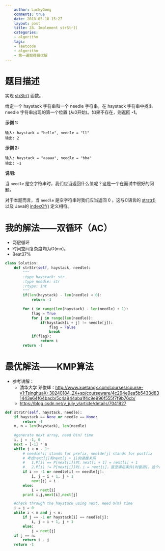 ```yaml
---
    author: LuckyGong
    comments: true
    date: 2018-05-18 15:27
    layout: post
    title: 28. Implement strStr()
    categories:
    - algorithm
    tags:
    - leetcode
    - algorithm
    - 第一遍取得最优解
---
```


# 题目描述

实现 [strStr()](https://baike.baidu.com/item/strstr/811469) 函数。

给定一个 haystack 字符串和一个 needle 字符串，在 haystack 字符串中找出 needle 字符串出现的第一个位置 (从0开始)。如果不存在，则返回  **-1**。

**示例 1:**

```
输入: haystack = "hello", needle = "ll"
输出: 2
```

**示例 2:**

```
输入: haystack = "aaaaa", needle = "bba"
输出: -1
```

**说明:**

当 `needle` 是空字符串时，我们应当返回什么值呢？这是一个在面试中很好的问题。

对于本题而言，当 `needle` 是空字符串时我们应当返回 0 。这与C语言的 [strstr()](https://baike.baidu.com/item/strstr/811469) 以及 Java的 [indexOf()](https://docs.oracle.com/javase/7/docs/api/java/lang/String.html#indexOf(java.lang.String)) 定义相符。

# 我的解法——双循环（AC）

- 两层循环
- 时间空间复杂度均为O(mn)。
- Beat37%

```python
class Solution:
    def strStr(self, haystack, needle):
        """
        :type haystack: str
        :type needle: str
        :rtype: int
        """
        if(len(haystack) - len(needle) < 0):
            return -1
        
        for i in range(len(haystack) - len(needle) + 1):
            flag = True
            for j in range(len(needle)):
                if(haystack[i + j] != needle[j]):
                    flag = False
                    break
            if(flag):
                return i
        return -1
```

# 最优解法——KMP算法

- 参考讲解：
  - 清华大学 邓俊辉：http://www.xuetangx.com/courses/course-v1:TsinghuaX+30240184_2X+sp/courseware/4c294e9ea5b5433d831443e64f64bacb/5c4a944aba1f4c9e996f555f7f9b76cb/
  - https://blog.csdn.net/v_july_v/article/details/7041827

```python
def strStr(self, haystack, needle):
    if haystack == None or needle == None:
        return -1
    m, n = len(haystack), len(needle)
    
    #generate next array, need O(n) time
    i, j = -1, 0
    next = [-1] * n
    while j < n - 1:  
        # needle[i] stands for prefix, neelde[j] stands for postfix
        # 考虑next[j]和next[j + 1]的递推关系
        # 	1.P[i] == P[next[i]]时，next[i + 1] = next[i] + 1
        # 	2.P[i] != P[next[i]]时，i = next[i]，直至满足条件1时套用1，这个序列严格递减，并且必定收敛于next[0] = -1
        if i == -1 or needle[i] == needle[j]:   
            i, j = i + 1, j + 1
            next[j] = i
        else:
            i = next[i]
        print i,j,next[i],next[j]

    #check through the haystack using next, need O(m) time
    i = j = 0
    while i < m and j < n:
        if j == -1 or haystack[i] == needle[j]:
            i, j = i + 1, j + 1
        else:
            j = next[j]
    if j == n:
        return i - j
    return -1
```

